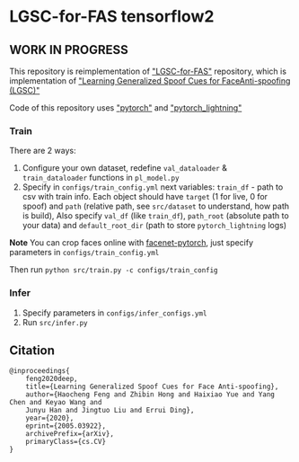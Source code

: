 # LGSC-for-FAS tensorflow2
## WORK IN PROGRESS

This repository is reimplementation of ["LGSC-for-FAS"](https://github.com/VIS-VAR/LGSC-for-FAS) repository, which is implementation
of ["Learning Generalized Spoof Cues for FaceAnti-spoofing (LGSC)"](https://arxiv.org/abs/2005.03922)

Code of this repository uses ["pytorch"](https://github.com/pytorch/pytorch) and ["pytorch_lightning"](https://github.com/PyTorchLightning/pytorch-lightning)

### Train
There are 2 ways:
 1. Configure your own dataset, redefine `val_dataloader` & `train_dataloader` functions in `pl_model.py`
 2. Specify in `configs/train_config.yml` next variables: `train_df` - path to csv with train info. 
 Each object should have `target` 
 (1 for live, 0 for spoof) and `path` 
 (relative path, see `src/dataset` to understand, how path is build), 
 Also specify `val_df` (like `train_df`),
 `path_root` (absolute path to your data) and 
 `default_root_dir` (path to store `pytorch_lightning` logs)
 
 **Note** You can crop faces online with [facenet-pytorch](https://github.com/timesler/facenet-pytorch),
 just specify parameters in `configs/train_config.yml`

Then run `python src/train.py -c configs/train_config`

### Infer
1. Specify parameters in `configs/infer_configs.yml`
2. Run `src/infer.py`

## Citation
```
@inproceedings{
    feng2020deep,
    title={Learning Generalized Spoof Cues for Face Anti-spoofing},
    author={Haocheng Feng and Zhibin Hong and Haixiao Yue and Yang Chen and Keyao Wang and 
    Junyu Han and Jingtuo Liu and Errui Ding},
    year={2020},
    eprint={2005.03922},
    archivePrefix={arXiv},
    primaryClass={cs.CV}
}
```
